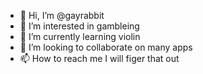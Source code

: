 - 👋 Hi, I’m @gayrabbit
- 👀 I’m interested in gambleing
- 🌱 I’m currently learning violin
- 💞️ I’m looking to collaborate on many apps
- 📫 How to reach me I will figer that out

<!---
gayrabbit/gayrabbit is a ✨ special ✨ repository because its `README.md` (this file) appears on your GitHub profile.
You can click the Preview link to take a look at your changes.
--->
